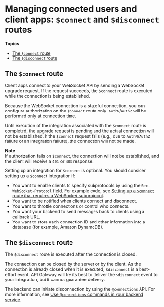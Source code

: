 # Managing connected users and client apps: `$connect` and `$disconnect` routes<a name="apigateway-websocket-api-route-keys-connect-disconnect"></a>

**Topics**
+ [The `$connect` route](#apigateway-websocket-api-routes-about-connect)
+ [The `$disconnect` route](#apigateway-websocket-api-routes-about-disconnect)

## The `$connect` route<a name="apigateway-websocket-api-routes-about-connect"></a>

Client apps connect to your WebSocket API by sending a WebSocket upgrade request\. If the request succeeds, the `$connect` route is executed while the connection is being established\.

Because the WebSocket connection is a stateful connection, you can configure authorization on the `$connect` route only\. `AuthN`/`AuthZ` will be performed only at connection time\.

Until execution of the integration associated with the `$connect` route is completed, the upgrade request is pending and the actual connection will not be established\. If the `$connect` request fails \(e\.g\., due to `AuthN`/`AuthZ` failure or an integration failure\), the connection will not be made\.

**Note**  
If authorization fails on `$connect`, the connection will not be established, and the client will receive a `401` or `403` response\.

Setting up an integration for `$connect` is optional\. You should consider setting up a `$connect` integration if:
+ You want to enable clients to specify subprotocols by using the `Sec-WebSocket-Protocol` field\. For example code, see [Setting up a `$connect` route that requires a WebSocket subprotocol](websocket-connect-route-subprotocol.md)\.
+ You want to be notified when clients connect and disconnect\.
+ You want to throttle connections or control who connects\.
+ You want your backend to send messages back to clients using a callback URL\.
+ You want to store each connection ID and other information into a database \(for example, Amazon DynamoDB\)\.

## The `$disconnect` route<a name="apigateway-websocket-api-routes-about-disconnect"></a>

The `$disconnect` route is executed after the connection is closed\.

The connection can be closed by the server or by the client\. As the connection is already closed when it is executed, `$disconnect` is a best\-effort event\. API Gateway will try its best to deliver the `$disconnect` event to your integration, but it cannot guarantee delivery\.

The backend can initiate disconnection by using the `@connections` API\. For more information, see [Use `@connections` commands in your backend service](apigateway-how-to-call-websocket-api-connections.md)\.